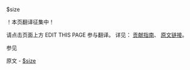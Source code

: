  $size

 ！本页翻译征集中！

请点击页面上方 EDIT THIS PAGE 参与翻译。
详见：
[贡献指南]( https://github.com/JinMuInfo/MongoDB-Manual-zh/blob/master/CONTRIBUTING.md )、
[原文链接](  https://docs.mongodb.com/manual/reference/operator/query/size/  )。

 参见

原文 - [$size]( https://docs.mongodb.com/manual/reference/operator/query/size/ )

